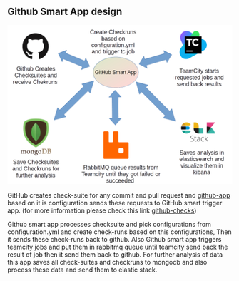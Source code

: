 ## Github Smart App design

![Big picture](https://github.com/amirsdream/elastic-config/blob/master/design.png)

GitHub creates check-suite for any commit and pull request and [github-app](https://developer.github.com/v3/apps/) based on it is configuration sends these requests to GitHub smart trigger app. (for more information please check this link [github-checks](https://developer.github.com/v3/checks/))

Github smart app processes checksuite and pick configurations from configuration.yml and create check-runs based on this configurations, Then it sends these check-runs back to github.
Also Github smart app triggers teamcity jobs and put them in rabbitmq queue until teamcity send back the result of job then it send them back to github.
For further analysis of data this app saves all check-suites and checkruns to mongodb and also process these data and send them to elastic stack.
